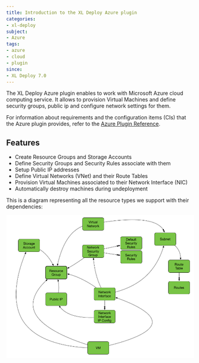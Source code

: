 ```yaml
---
title: Introduction to the XL Deploy Azure plugin
categories:
- xl-deploy
subject:
- Azure
tags:
- azure
- cloud
- plugin
since:
- XL Deploy 7.0
---
```


The XL Deploy Azure plugin enables to work with Microsoft Azure cloud computing service. It allows to provision Virtual Machines and define security groups, public ip and configure network settings for them.

For information about requirements and the configuration items (CIs) that the Azure plugin provides, refer to the [Azure Plugin Reference](/xl-deploy-xld-azure-plugin/latest/azurePluginManual.html).

## Features ##

* Create Resource Groups and Storage Accounts
* Define Security Groups and Security Rules associate with them
* Setup Public IP addresses
* Define Virtual Networks (VNet) and their Route Tables
* Provision Virtual Machines associated to their Network Interface (NIC)
* Automatically destroy machines during undeployment

This is a diagram representing all the resource types we support with their dependencies:

![Azure types diagram](images/xl-deploy-azure-diagram.png)
